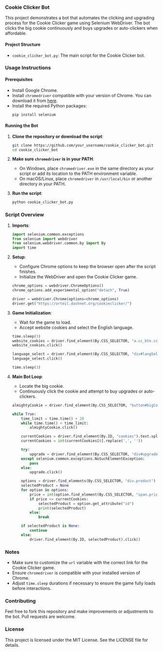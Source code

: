 ### Cookie Clicker Bot 

This project demonstrates a bot that automates the clicking and upgrading process for the Cookie Clicker game using Selenium WebDriver. The bot clicks the big cookie continuously and buys upgrades or auto-clickers when affordable.

#### Project Structure
- `cookie_clicker_bot.py`: The main script for the Cookie Clicker bot.

### Usage Instructions

#### Prerequisites
- Install Google Chrome.
- Install `chromedriver` compatible with your version of Chrome. You can download it from [here](https://sites.google.com/a/chromium.org/chromedriver/downloads).
- Install the required Python packages:
  ```sh
  pip install selenium
  ```

#### Running the Bot

1. **Clone the repository or download the script**:
   ```sh
   git clone https://github.com/your_username/cookie_clicker_bot.git
   cd cookie_clicker_bot
   ```

2. **Make sure `chromedriver` is in your PATH**:
   - On Windows, place `chromedriver.exe` in the same directory as your script or add its location to the PATH environment variable.
   - On macOS/Linux, place `chromedriver` in `/usr/local/bin` or another directory in your PATH.

3. **Run the script**:
   ```sh
   python cookie_clicker_bot.py
   ```

### Script Overview

1. **Imports**:
   ```python
   import selenium.common.exceptions
   from selenium import webdriver
   from selenium.webdriver.common.by import By
   import time
   ```

2. **Setup**:
   - Configure Chrome options to keep the browser open after the script finishes.
   - Initialize the WebDriver and open the Cookie Clicker game.

   ```python
   chrome_options = webdriver.ChromeOptions()
   chrome_options.add_experimental_option("detach", True)

   driver = webdriver.Chrome(options=chrome_options)
   driver.get("https://orteil.dashnet.org/cookieclicker/")
   ```

3. **Game Initialization**:
   - Wait for the game to load.
   - Accept website cookies and select the English language.

   ```python
   time.sleep(3)
   website_cookies = driver.find_element(By.CSS_SELECTOR, "a.cc_btn.cc_btn_accept_all")
   website_cookies.click()

   language_select = driver.find_element(By.CSS_SELECTOR, "div#langSelect-EN.langSelectButton.title")
   language_select.click()

   time.sleep(3)
   ```

4. **Main Bot Loop**:
   - Locate the big cookie.
   - Continuously click the cookie and attempt to buy upgrades or auto-clickers.

   ```python
   almightyCookie = driver.find_element(By.CSS_SELECTOR, "button#bigCookie")

   while True:
       time_limit = time.time() + 20
       while time.time() < time_limit:
           almightyCookie.click()

       currentCookies = driver.find_element(By.ID, "cookies").text.split(" ")
       currentCookies = int(currentCookies[0].replace(',', ''))

       try:
           upgrade = driver.find_element(By.CSS_SELECTOR, "div#upgrade0")
       except selenium.common.exceptions.NoSuchElementException:
           pass
       else:
           upgrade.click()

       options = driver.find_elements(By.CSS_SELECTOR, "div.product")
       selectedProduct = None
       for option in options:
           price = int(option.find_element(By.CSS_SELECTOR, "span.price").text.replace(',', ''))
           if price <= currentCookies:
               selectedProduct = option.get_attribute("id")
               print(selectedProduct)
           else:
               break

       if selectedProduct is None:
           continue
       else:
           driver.find_element(By.ID, selectedProduct).click()
   ```

### Notes
- Make sure to customize the `url` variable with the correct link for the Cookie Clicker game.
- Ensure `chromedriver` is compatible with your installed version of Chrome.
- Adjust `time.sleep` durations if necessary to ensure the game fully loads before interactions.

### Contributing
Feel free to fork this repository and make improvements or adjustments to the bot. Pull requests are welcome.

### License
This project is licensed under the MIT License. See the LICENSE file for details.

